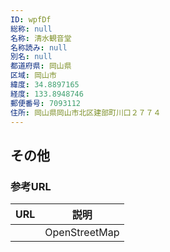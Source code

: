 ```yaml
---
ID: wpfDf
総称: null
名称: 清水観音堂
名称読み: null
別名: null
都道府県: 岡山県
区域: 岡山市
緯度: 34.8897165
経度: 133.8948746
郵便番号: 7093112
住所: 岡山県岡山市北区建部町川口２７７４
---
```


## その他

### 参考URL

| URL | 説明          |
| --- | ------------- |
|     | OpenStreetMap |
